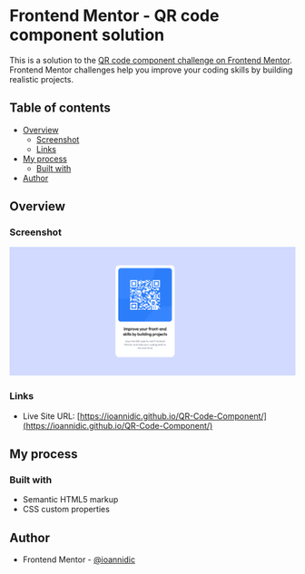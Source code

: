 # Frontend Mentor - QR code component solution

This is a solution to the [QR code component challenge on Frontend Mentor](https://www.frontendmentor.io/challenges/qr-code-component-iux_sIO_H). Frontend Mentor challenges help you improve your coding skills by building realistic projects.

## Table of contents

- [Overview](#overview)
  - [Screenshot](#screenshot)
  - [Links](#links)
- [My process](#my-process)
  - [Built with](#built-with)
- [Author](#author)


## Overview

### Screenshot

![](./images/screenshot.png)


### Links

- Live Site URL: [https://ioannidic.github.io/QR-Code-Component/](https://ioannidic.github.io/QR-Code-Component/)

## My process

### Built with

- Semantic HTML5 markup
- CSS custom properties

## Author

- Frontend Mentor - [@ioannidic](https://www.frontendmentor.io/profile/ioannidic)
